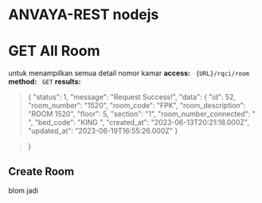 # ANVAYA-REST nodejs

# GET All Room 
untuk menampilkan semua detail nomor kamar 
**access:** ``` {URL}/rqci/room```
**method:** ``` GET```
**results:** 
>{
"status": 1,
"message": "Request Success!",
"data": {
"id": 52,
"room_number": "1520",
"room_code": "FPK",
"room_description": "ROOM 1520",
"floor": 5,
"section": "1",
"room_number_connected": " ",
"bed_code": "KING ",
"created_at": "2023-06-13T20:21:18.000Z",
"updated_at": "2023-06-19T16:55:26.000Z" }

>}

## Create Room

blom jadi 
